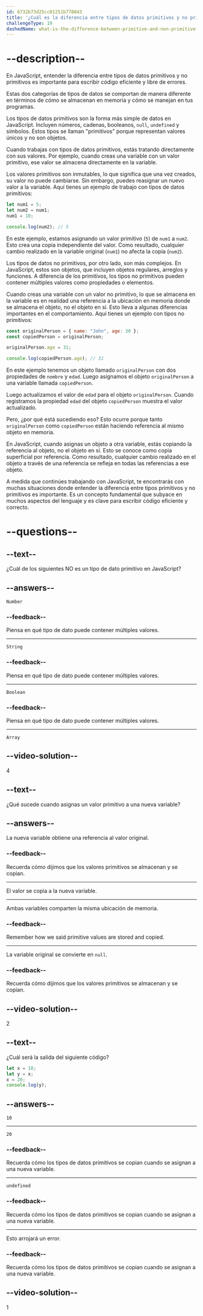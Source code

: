 ```yaml
---
id: 6732b73d25cc01251b778043
title: '¿Cuál es la diferencia entre tipos de datos primitivos y no primitivos?'
challengeType: 19
dashedName: what-is-the-difference-between-primitive-and-non-primitive-data-types
---
```


# --description--

En JavaScript, entender la diferencia entre tipos de datos primitivos y no primitivos es importante para escribir código eficiente y libre de errores.

Estas dos categorías de tipos de datos se comportan de manera diferente en términos de cómo se almacenan en memoria y cómo se manejan en tus programas.

Los tipos de datos primitivos son la forma más simple de datos en JavaScript. Incluyen números, cadenas, booleanos, `null`, `undefined` y símbolos. Estos tipos se llaman "primitivos" porque representan valores únicos y no son objetos.

Cuando trabajas con tipos de datos primitivos, estás tratando directamente con sus valores. Por ejemplo, cuando creas una variable con un valor primitivo, ese valor se almacena directamente en la variable.

Los valores primitivos son inmutables, lo que significa que una vez creados, su valor no puede cambiarse. Sin embargo, puedes reasignar un nuevo valor a la variable. Aquí tienes un ejemplo de trabajo con tipos de datos primitivos:

```js
let num1 = 5;
let num2 = num1;
num1 = 10;

console.log(num2); // 5
```

En este ejemplo, estamos asignando un valor primitivo (`5`) de `num1` a `num2`. Esto crea una copia independiente del valor. Como resultado, cualquier cambio realizado en la variable original (`num1`) no afecta la copia (`num2`).

Los tipos de datos no primitivos, por otro lado, son más complejos. En JavaScript, estos son objetos, que incluyen objetos regulares, arreglos y funciones. A diferencia de los primitivos, los tipos no primitivos pueden contener múltiples valores como propiedades o elementos.

Cuando creas una variable con un valor no primitivo, lo que se almacena en la variable es en realidad una referencia a la ubicación en memoria donde se almacena el objeto, no el objeto en sí. Esto lleva a algunas diferencias importantes en el comportamiento. Aquí tienes un ejemplo con tipos no primitivos:

```js
const originalPerson = { name: "John", age: 30 };
const copiedPerson = originalPerson;

originalPerson.age = 31;

console.log(copiedPerson.age); // 31
```

En este ejemplo tenemos un objeto llamado `originalPerson` con dos propiedades de `nombre` y `edad`. Luego asignamos el objeto `originalPerson` a una variable llamada `copiedPerson`.

Luego actualizamos el valor de `edad` para el objeto `originalPerson`. Cuando registramos la propiedad `edad` del objeto `copiedPerson` muestra el valor actualizado.

Pero, ¿por qué está sucediendo eso? Esto ocurre porque tanto `originalPerson` como `copiedPerson` están haciendo referencia al mismo objeto en memoria.

En JavaScript, cuando asignas un objeto a otra variable, estás copiando la referencia al objeto, no el objeto en sí. Esto se conoce como copia superficial por referencia. Como resultado, cualquier cambio realizado en el objeto a través de una referencia se refleja en todas las referencias a ese objeto.

A medida que continúes trabajando con JavaScript, te encontrarás con muchas situaciones donde entender la diferencia entre tipos primitivos y no primitivos es importante. Es un concepto fundamental que subyace en muchos aspectos del lenguaje y es clave para escribir código eficiente y correcto.

# --questions--

## --text--


¿Cuál de los siguientes NO es un tipo de dato primitivo en JavaScript?

## --answers--

`Number`

### --feedback--

Piensa en qué tipo de dato puede contener múltiples valores.

---

`String`

### --feedback--

Piensa en qué tipo de dato puede contener múltiples valores.

---

`Boolean`

### --feedback--

Piensa en qué tipo de dato puede contener múltiples valores.

---

`Array`

## --video-solution--

4

## --text--

¿Qué sucede cuando asignas un valor primitivo a una nueva variable?

## --answers--

La nueva variable obtiene una referencia al valor original.

### --feedback--

Recuerda cómo dijimos que los valores primitivos se almacenan y se copian.

---

El valor se copia a la nueva variable.

---

Ambas variables comparten la misma ubicación de memoria.

### --feedback--

Remember how we said primitive values are stored and copied.

---

La variable original se convierte en `null`.

### --feedback--

Recuerda cómo dijimos que los valores primitivos se almacenan y se copian.

## --video-solution--

2

## --text--

¿Cuál será la salida del siguiente código?

```js
let x = 10;
let y = x;
x = 20;
console.log(y);
```

## --answers--

`10`

---

`20`

### --feedback--

Recuerda cómo los tipos de datos primitivos se copian cuando se asignan a una nueva variable.

---

`undefined`

### --feedback--

Recuerda cómo los tipos de datos primitivos se copian cuando se asignan a una nueva variable.

---

Esto arrojará un error.

### --feedback--

Recuerda cómo los tipos de datos primitivos se copian cuando se asignan a una nueva variable.

## --video-solution--

1
